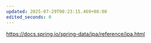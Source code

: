 ```yaml
---
updated: 2025-07-29T00:23:15.469+08:00
edited_seconds: 0
---
```

https://docs.spring.io/spring-data/jpa/reference/jpa.html

